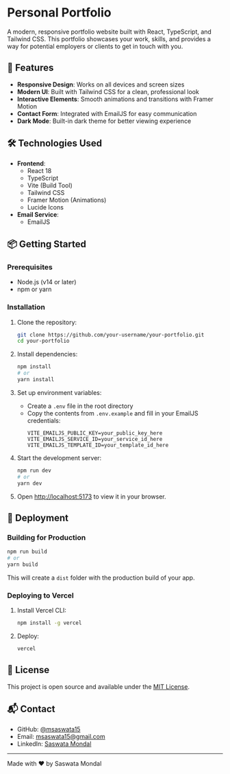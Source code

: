 # Personal Portfolio

A modern, responsive portfolio website built with React, TypeScript, and Tailwind CSS. This portfolio showcases your work, skills, and provides a way for potential employers or clients to get in touch with you.

## 🚀 Features

- **Responsive Design**: Works on all devices and screen sizes
- **Modern UI**: Built with Tailwind CSS for a clean, professional look
- **Interactive Elements**: Smooth animations and transitions with Framer Motion
- **Contact Form**: Integrated with EmailJS for easy communication
- **Dark Mode**: Built-in dark theme for better viewing experience

## 🛠️ Technologies Used

- **Frontend**:
  - React 18
  - TypeScript
  - Vite (Build Tool)
  - Tailwind CSS
  - Framer Motion (Animations)
  - Lucide Icons
- **Email Service**:
  - EmailJS

## 📦 Getting Started

### Prerequisites

- Node.js (v14 or later)
- npm or yarn

### Installation

1. Clone the repository:
   ```bash
   git clone https://github.com/your-username/your-portfolio.git
   cd your-portfolio
   ```

2. Install dependencies:
   ```bash
   npm install
   # or
   yarn install
   ```

3. Set up environment variables:
   - Create a `.env` file in the root directory
   - Copy the contents from `.env.example` and fill in your EmailJS credentials:
     ```
     VITE_EMAILJS_PUBLIC_KEY=your_public_key_here
     VITE_EMAILJS_SERVICE_ID=your_service_id_here
     VITE_EMAILJS_TEMPLATE_ID=your_template_id_here
     ```

4. Start the development server:
   ```bash
   npm run dev
   # or
   yarn dev
   ```

5. Open [http://localhost:5173](http://localhost:5173) to view it in your browser.

## 🚀 Deployment

### Building for Production

```bash
npm run build
# or
yarn build
```

This will create a `dist` folder with the production build of your app.

### Deploying to Vercel

1. Install Vercel CLI:
   ```bash
   npm install -g vercel
   ```

2. Deploy:
   ```bash
   vercel
   ```

## 📝 License

This project is open source and available under the [MIT License](LICENSE).

## 📬 Contact

- GitHub: [@msaswata15](https://github.com/msaswata15)
- Email: msaswata15@gmail.com
- LinkedIn: [Saswata Mondal](https://linkedin.com/in/saswatamondal)

---

Made with ❤️ by Saswata Mondal
